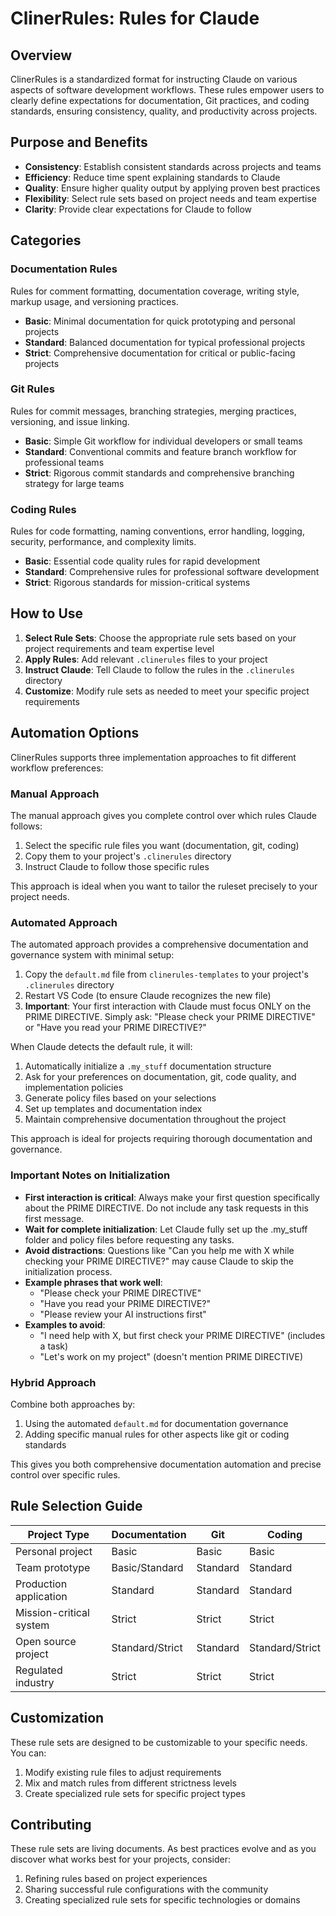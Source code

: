 # ClinerRules: Rules for Claude

## Overview

ClinerRules is a standardized format for instructing Claude on various aspects of software development workflows. These rules empower users to clearly define expectations for documentation, Git practices, and coding standards, ensuring consistency, quality, and productivity across projects.

## Purpose and Benefits

- **Consistency**: Establish consistent standards across projects and teams
- **Efficiency**: Reduce time spent explaining standards to Claude
- **Quality**: Ensure higher quality output by applying proven best practices
- **Flexibility**: Select rule sets based on project needs and team expertise
- **Clarity**: Provide clear expectations for Claude to follow

## Categories

### Documentation Rules
Rules for comment formatting, documentation coverage, writing style, markup usage, and versioning practices.

- **Basic**: Minimal documentation for quick prototyping and personal projects
- **Standard**: Balanced documentation for typical professional projects
- **Strict**: Comprehensive documentation for critical or public-facing projects

### Git Rules
Rules for commit messages, branching strategies, merging practices, versioning, and issue linking.

- **Basic**: Simple Git workflow for individual developers or small teams
- **Standard**: Conventional commits and feature branch workflow for professional teams
- **Strict**: Rigorous commit standards and comprehensive branching strategy for large teams

### Coding Rules
Rules for code formatting, naming conventions, error handling, logging, security, performance, and complexity limits.

- **Basic**: Essential code quality rules for rapid development
- **Standard**: Comprehensive rules for professional software development
- **Strict**: Rigorous standards for mission-critical systems

## How to Use

1. **Select Rule Sets**: Choose the appropriate rule sets based on your project requirements and team expertise level
2. **Apply Rules**: Add relevant `.clinerules` files to your project
3. **Instruct Claude**: Tell Claude to follow the rules in the `.clinerules` directory
4. **Customize**: Modify rule sets as needed to meet your specific project requirements

## Automation Options

ClinerRules supports three implementation approaches to fit different workflow preferences:

### Manual Approach

The manual approach gives you complete control over which rules Claude follows:

1. Select the specific rule files you want (documentation, git, coding)
2. Copy them to your project's `.clinerules` directory
3. Instruct Claude to follow those specific rules

This approach is ideal when you want to tailor the ruleset precisely to your project needs.

### Automated Approach

The automated approach provides a comprehensive documentation and governance system with minimal setup:

1. Copy the `default.md` file from `clinerules-templates` to your project's `.clinerules` directory
2. Restart VS Code (to ensure Claude recognizes the new file)
3. **Important**: Your first interaction with Claude must focus ONLY on the PRIME DIRECTIVE. Simply ask: "Please check your PRIME DIRECTIVE" or "Have you read your PRIME DIRECTIVE?"

When Claude detects the default rule, it will:

1. Automatically initialize a `.my_stuff` documentation structure
2. Ask for your preferences on documentation, git, code quality, and implementation policies
3. Generate policy files based on your selections
4. Set up templates and documentation index
5. Maintain comprehensive documentation throughout the project

This approach is ideal for projects requiring thorough documentation and governance.

### Important Notes on Initialization

* **First interaction is critical**: Always make your first question specifically about the PRIME DIRECTIVE. Do not include any task requests in this first message.
* **Wait for complete initialization**: Let Claude fully set up the .my_stuff folder and policy files before requesting any tasks.
* **Avoid distractions**: Questions like "Can you help me with X while checking your PRIME DIRECTIVE?" may cause Claude to skip the initialization process.
* **Example phrases that work well**:
  - "Please check your PRIME DIRECTIVE"
  - "Have you read your PRIME DIRECTIVE?"
  - "Please review your AI instructions first"
* **Examples to avoid**:
  - "I need help with X, but first check your PRIME DIRECTIVE" (includes a task)
  - "Let's work on my project" (doesn't mention PRIME DIRECTIVE)

### Hybrid Approach

Combine both approaches by:

1. Using the automated `default.md` for documentation governance
2. Adding specific manual rules for other aspects like git or coding standards

This gives you both comprehensive documentation automation and precise control over specific rules.

## Rule Selection Guide

| Project Type | Documentation | Git | Coding |
|--------------|--------------|-----|--------|
| Personal project | Basic | Basic | Basic |
| Team prototype | Basic/Standard | Standard | Standard |
| Production application | Standard | Standard | Standard |
| Mission-critical system | Strict | Strict | Strict |
| Open source project | Standard/Strict | Standard | Standard/Strict |
| Regulated industry | Strict | Strict | Strict |

## Customization

These rule sets are designed to be customizable to your specific needs. You can:

1. Modify existing rule files to adjust requirements
2. Mix and match rules from different strictness levels
3. Create specialized rule sets for specific project types

## Contributing

These rule sets are living documents. As best practices evolve and as you discover what works best for your projects, consider:

1. Refining rules based on project experiences
2. Sharing successful rule configurations with the community
3. Creating specialized rule sets for specific technologies or domains

